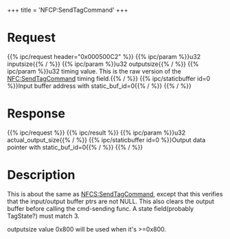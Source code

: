 +++
title = 'NFCP:SendTagCommand'
+++

# Request

{{% ipc/request header="0x000500C2" %}}
{{% ipc/param %}}u32 inputsize{{% / %}}
{{% ipc/param %}}u32 outputsize{{% / %}}
{{% ipc/param %}}u32 timing value. This is the raw version of the [NFC:SendTagCommand](NFC:SendTagCommand "wikilink") timing field.{{% / %}}
{{% ipc/staticbuffer id=0 %}}Input buffer address with static_buf_id=0{{% / %}}
{{% / %}}

# Response

{{% ipc/request %}}
{{% ipc/result %}}
{{% ipc/param %}}u32 actual_output_size{{% / %}}
{{% ipc/staticbuffer id=0 %}}Output data pointer with static_buf_id=0{{% / %}}
{{% / %}}

# Description

This is about the same as [NFCS:SendTagCommand](NFCS:SendTagCommand "wikilink"), except that this verifies that the input/output buffer ptrs are not NULL. This also clears the output buffer before calling the cmd-sending func. A state field(probably TagState?) must match 3.

outputsize value 0x800 will be used when it's \>=0x800.
